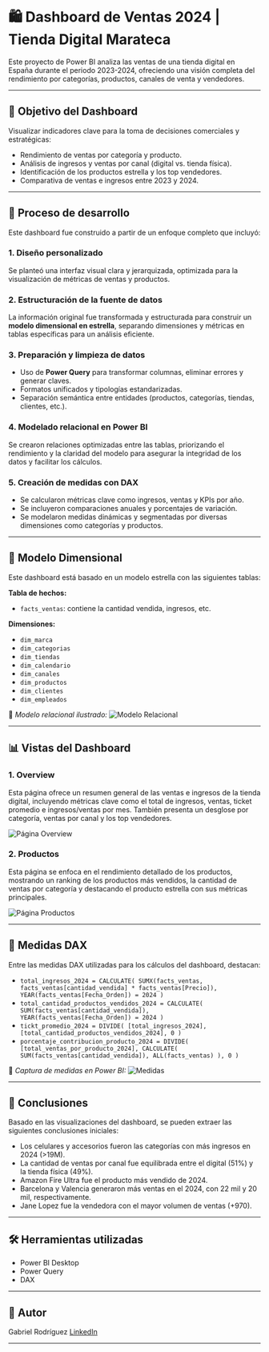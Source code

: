 # 🛍️ Dashboard de Ventas 2024 | Tienda Digital Marateca

Este proyecto de Power BI analiza las ventas de una tienda digital en España durante el periodo 2023-2024, ofreciendo una visión completa del rendimiento por categorías, productos, canales de venta y vendedores.

---

## 🎯 Objetivo del Dashboard

Visualizar indicadores clave para la toma de decisiones comerciales y estratégicas:

- Rendimiento de ventas por categoría y producto.
- Análisis de ingresos y ventas por canal (digital vs. tienda física).
- Identificación de los productos estrella y los top vendedores.
- Comparativa de ventas e ingresos entre 2023 y 2024.

---

## 🧪 Proceso de desarrollo

Este dashboard fue construido a partir de un enfoque completo que incluyó:

### 1. Diseño personalizado
Se planteó una interfaz visual clara y jerarquizada, optimizada para la visualización de métricas de ventas y productos.

### 2. Estructuración de la fuente de datos
La información original fue transformada y estructurada para construir un **modelo dimensional en estrella**, separando dimensiones y métricas en tablas específicas para un análisis eficiente.

### 3. Preparación y limpieza de datos
- Uso de **Power Query** para transformar columnas, eliminar errores y generar claves.
- Formatos unificados y tipologías estandarizadas.
- Separación semántica entre entidades (productos, categorías, tiendas, clientes, etc.).

### 4. Modelado relacional en Power BI
Se crearon relaciones optimizadas entre las tablas, priorizando el rendimiento y la claridad del modelo para asegurar la integridad de los datos y facilitar los cálculos.

### 5. Creación de medidas con DAX
- Se calcularon métricas clave como ingresos, ventas y KPIs por año.
- Se incluyeron comparaciones anuales y porcentajes de variación.
- Se modelaron medidas dinámicas y segmentadas por diversas dimensiones como categorías y productos.

---

## 🧱 Modelo Dimensional

Este dashboard está basado en un modelo estrella con las siguientes tablas:

**Tabla de hechos:**
- `facts_ventas`: contiene la cantidad vendida, ingresos, etc.

**Dimensiones:**
- `dim_marca`
- `dim_categorias`
- `dim_tiendas`
- `dim_calendario`
- `dim_canales`
- `dim_productos`
- `dim_clientes`
- `dim_empleados`

📌 *Modelo relacional ilustrado:*
![Modelo Relacional](./paginas/modelo_relacional.png)

---

## 📊 Vistas del Dashboard

### 1. Overview
Esta página ofrece un resumen general de las ventas e ingresos de la tienda digital, incluyendo métricas clave como el total de ingresos, ventas, ticket promedio e ingresos/ventas por mes. También presenta un desglose por categoría, ventas por canal y los top vendedores.

![Página Overview](./paginas/01.overview.png)

### 2. Productos
Esta página se enfoca en el rendimiento detallado de los productos, mostrando un ranking de los productos más vendidos, la cantidad de ventas por categoría y destacando el producto estrella con sus métricas principales.

![Página Productos](./paginas/02.productos.png)

---

## 🧠 Medidas DAX

Entre las medidas DAX utilizadas para los cálculos del dashboard, destacan:

- `total_ingresos_2024 = CALCULATE( SUMX(facts_ventas, facts_ventas[cantidad_vendida] * facts_ventas[Precio]), YEAR(facts_ventas[Fecha_Orden]) = 2024 )`
- `total_cantidad_productos_vendidos_2024 = CALCULATE( SUM(facts_ventas[cantidad_vendida]), YEAR(facts_ventas[Fecha_Orden]) = 2024 )`
- `tickt_promedio_2024 = DIVIDE( [total_ingresos_2024], [total_cantidad_productos_vendidos_2024], 0 )`
- `porcentaje_contribucion_producto_2024 = DIVIDE( [total_ventas_por_producto_2024], CALCULATE( SUM(facts_ventas[cantidad_vendida]), ALL(facts_ventas) ), 0 )`

📌 *Captura de medidas en Power BI:*
![Medidas](./paginas/medidas.png)

---

## 🧩 Conclusiones

Basado en las visualizaciones del dashboard, se pueden extraer las siguientes conclusiones iniciales:

- Los celulares y accesorios fueron las categorías con más ingresos en 2024 (>19M).
- La cantidad de ventas por canal fue equilibrada entre el digital (51%) y la tienda física (49%).
- Amazon Fire Ultra fue el producto más vendido de 2024.
- Barcelona y Valencia generaron más ventas en el 2024, con 22 mil y 20 mil, respectivamente.
- Jane Lopez fue la vendedora con el mayor volumen de ventas (+970).

---

## 🛠️ Herramientas utilizadas

- Power BI Desktop
- Power Query
- DAX

---

## 👤 Autor

Gabriel Rodríguez
[LinkedIn](https://www.linkedin.com/in/gabriel-rodr%C3%ADguez-4b4a6216b/)

---
